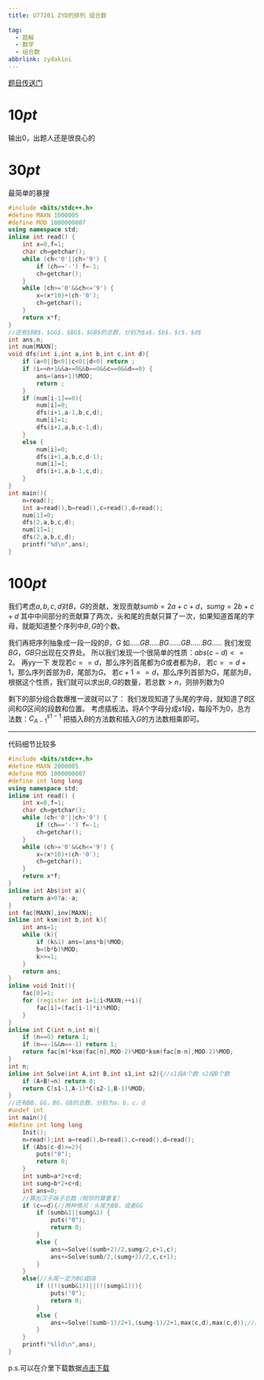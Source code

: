 ```yaml
---
title: U77201 ZYD的排列 组合数
  
tag:
  - 题解
  - 数学
  - 组合数
abbrlink: zydakioi
---
```


[题目传送门](https://www.luogu.org/problemnew/show/U77201)

# $10pt$
输出$0$，出题人还是很良心的

# $30pt$
最简单的暴搜

```cpp
#include <bits/stdc++.h>
#define MAXN 1000005
#define MOD 1000000007
using namespace std;
inline int read() {
    int x=0,f=1;
    char ch=getchar();
    while (ch<'0'||ch>'9') {
        if (ch=='-') f=-1;
        ch=getchar();
    }
    while (ch>='0'&&ch<='9') {
        x=(x*10)+(ch-'0');
        ch=getchar();
    }
    return x*f;
}
//还有$BB$，$GG$，$BG$，$GB$的总数，分别为$a$，$b$，$c$，$d$
int ans,n;
int num[MAXN];
void dfs(int i,int a,int b,int c,int d){
    if (a<0||b<0||c<0||d<0) return ;
    if (i==n+1&&a==0&&b==0&&c==0&&d==0) {
        ans=(ans+1)%MOD;
        return ;
    }
    if (num[i-1]==0){
        num[i]=0;
        dfs(i+1,a-1,b,c,d);
        num[i]=1;
        dfs(i+1,a,b,c-1,d);
    }
    else {
        num[i]=0;
        dfs(i+1,a,b,c,d-1);
        num[i]=1;
        dfs(i+1,a,b-1,c,d);
    }
}
int main(){
    n=read();
    int a=read(),b=read(),c=read(),d=read();
    num[1]=0;
    dfs(2,a,b,c,d);
    num[1]=1;
    dfs(2,a,b,c,d);
    printf("%d\n",ans);
}
```

# $100pt$

我们考虑$a,b,c,d$对$B$，$G$的贡献，发现贡献$sumb=2a+c+d$，$sumg=2b+c+d$
其中中间部分的贡献算了两次，头和尾的贡献只算了一次，如果知道首尾的字母，就能知道整个序列中$B,G$的个数。

我们再把序列抽象成一段一段的$B$，$G$
如$.....GB.....BG......GB......BG.....$
我们发现$BG$，$GB$只出现在交界处。
所以我们发现一个很简单的性质：$abs(c-d)<=2$。
再yy一下
发现若$c==d$，那么序列首尾都为$G$或者都为$B$，
若$c==d+1$，那么序列首部为$B$，尾部为$G$，
若$c+1==d$，那么序列首部为$G$，尾部为$B$，
根据这个性质，我们就可以求出$B,G$的数量，若总数$>n$，则排列数为$0$

剩下的部分组合数爆推一波就可以了：
我们发现知道了头尾的字母，就知道了$B$区间和$G$区间的段数和位置。
考虑插板法，将$A$个字母分成$s1$段，每段不为$0$，总方法数：$C^{s1-1}_{A-1}$
把插入$B$的方法数和插入$G$的方法数相乘即可。

-----------------
代码细节比较多

```cpp
#include <bits/stdc++.h>
#define MAXN 2000005
#define MOD 1000000007
#define int long long
using namespace std;
inline int read() {
    int x=0,f=1;
    char ch=getchar();
    while (ch<'0'||ch>'9') {
        if (ch=='-') f=-1;
        ch=getchar();
    }
    while (ch>='0'&&ch<='9') {
        x=(x*10)+(ch-'0');
        ch=getchar();
    }
    return x*f;
}
inline int Abs(int a){
    return a>0?a:-a;
}
int fac[MAXN],inv[MAXN];
inline int ksm(int b,int k){
    int ans=1;
    while (k){
        if (k&1) ans=(ans*b)%MOD;
        b=(b*b)%MOD;
        k>>=1;
    }
    return ans;
}
inline void Init(){
    fac[0]=1;
    for (register int i=1;i<MAXN;++i){
        fac[i]=(fac[i-1]*i)%MOD;
    }
}
inline int C(int n,int m){
    if (n==0) return 1;
    if (n==-1&&m==-1) return 1;
    return fac[m]*ksm(fac[n],MOD-2)%MOD*ksm(fac[m-n],MOD-2)%MOD;
}
int n;
inline int Solve(int A,int B,int s1,int s2){//s1段A个数 s2段B个数
    if (A+B!=n) return 0; 
    return C(s1-1,A-1)*C(s2-1,B-1)%MOD;
}
//还有BB，GG，BG，GB的总数，分别为a，b，c，d
#undef int
int main(){
#define int long long
    Init();
    n=read();int a=read(),b=read(),c=read(),d=read();
    if (Abs(c-d)>=2){
        puts("0");
        return 0;
    }
    int sumb=a*2+c+d;
    int sumg=b*2+c+d;
    int ans=0;
    //算出汉子妹子总数（相邻的算重复）
    if (c==d){//两种情况：头尾为BB，或者GG
        if (sumb&1||sumg&1) {
            puts("0");
            return 0;
        }
        else {
            ans+=Solve((sumb+2)/2,sumg/2,c+1,c);
            ans+=Solve(sumb/2,(sumg+2)/2,c,c+1);
        }
    }
    else{//头尾一定为BG或GB
        if ((!(sumb&1))||(!(sumg&1))){
            puts("0");
            return 0;
        }
        else {
            ans+=Solve((sumb-1)/2+1,(sumg-1)/2+1,max(c,d),max(c,d));//两种情况合起来写
        }
    }
    printf("%lld\n",ans);
}
```

p.s.可以在介里下载数据[点击下载](/download/data.zip")